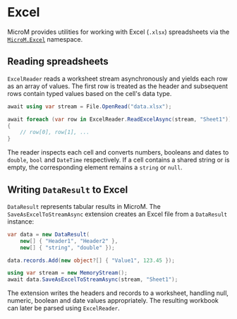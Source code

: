 # Excel

MicroM provides utilities for working with Excel (`.xlsx`) spreadsheets via the [`MicroM.Excel`](xref:MicroM.Excel) namespace.

## Reading spreadsheets

`ExcelReader` reads a worksheet stream asynchronously and yields each row as an array of values. The first row is treated as the header and subsequent rows contain typed values based on the cell's data type.

```csharp
await using var stream = File.OpenRead("data.xlsx");

await foreach (var row in ExcelReader.ReadExcelAsync(stream, "Sheet1"))
{
    // row[0], row[1], ...
}
```

The reader inspects each cell and converts numbers, booleans and dates to `double`, `bool` and `DateTime` respectively. If a cell contains a shared string or is empty, the corresponding element remains a `string` or `null`.

## Writing `DataResult` to Excel

`DataResult` represents tabular results in MicroM. The `SaveAsExcelToStreamAsync` extension creates an Excel file from a `DataResult` instance:

```csharp
var data = new DataResult(
    new[] { "Header1", "Header2" },
    new[] { "string", "double" });

data.records.Add(new object?[] { "Value1", 123.45 });

using var stream = new MemoryStream();
await data.SaveAsExcelToStreamAsync(stream, "Sheet1");
```

The extension writes the headers and records to a worksheet, handling null, numeric, boolean and date values appropriately. The resulting workbook can later be parsed using `ExcelReader`.
